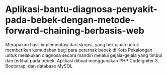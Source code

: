 # Aplikasi-bantu-diagnosa-penyakit-pada-bebek-dengan-metode-forward-chaining-berbasis-web
Merupakan hasil implementasi dari skripsi, yang bertujuan untuk memberikan kemudahan bagi para peternak bebek di Kota Pekalongan untuk melakukan diagnosa secara mandiri melalui gejala-gejala yang timbul dan terlihat pada bebek. Aplikasi dibuat menggunakan PHP CodeIgniter 3, Bootstrap, dan database MySQL
